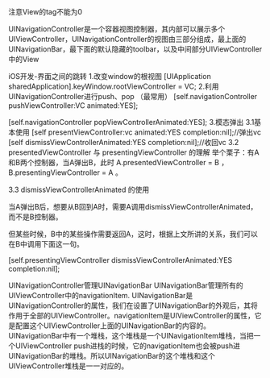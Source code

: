注意View的tag不能为0

UINavigationController是一个容器视图控制器，其内部可以展示多个UIViewController，UINavigationController的视图由三部分组成，最上面的UINavigationBar，最下面的默认隐藏的toolbar，以及中间部分UIViewController中的View

iOS开发-界面之间的跳转
1.改变window的根视图
[UIApplication sharedApplication].keyWindow.rootViewController = VC;
2.利用UINavigationController进行push、pop （最常用）
[self.navigationController pushViewController:VC animated:YES];
 
[self.navigationController popViewControllerAnimated:YES];
3.模态弹出
3.1基本使用
[self presentViewController:vc animated:YES completion:nil];//弹出vc
[self dismissViewControllerAnimated:YES completion:nil];//收回vc
3.2 presentedViewController 与 presentingViewController 的理解
举个栗子：有A和B两个控制器，当A弹出B，此时 A.presentedViewController = B ，B.presentingViewController = A 。

3.3 dismissViewControllerAnimated 的使用

当A弹出B后，想要从B回到A时，需要A调用dismissViewControllerAnimated，而不是B控制器。

但某些时候，B中的某些操作需要返回A，这时，根据上文所讲的关系，我们可以在B中调用下面这一句。

[self.presentingViewController dismissViewControllerAnimated:YES completion:nil];

UINavigationController管理UINavigationBar
UINavigationBar管理所有的UIViewController中的navigationItem.
UINavigationBar是UINavigationController的属性，我们在设置了UINavigationBar的外观后，其将作用于全部的UIViewController。navigationItem是UIViewController的属性，它是配置这个UIViewController上面的UINavigationBar的内容的。UINavigationBar中有一个堆栈，这个堆栈是一个UINavigationItem堆栈，当把一个UIViewController push进栈的时候，它的navigationItem也会被push进UINavigationBar的堆栈。所以UINavigationBar的这个堆栈和这个UIViewController堆栈是一一对应的。
































